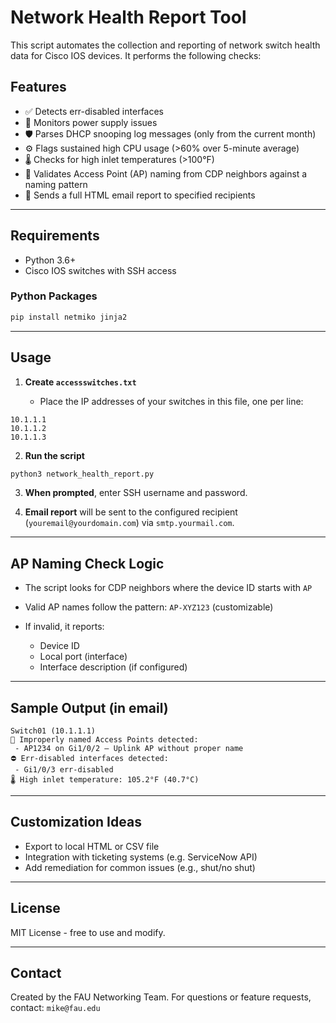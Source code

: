 # Network Health Report Tool

This script automates the collection and reporting of network switch health data for Cisco IOS devices. It performs the following checks:

## Features

* ✅ Detects err-disabled interfaces
* 🔌 Monitors power supply issues
* 🛡️ Parses DHCP snooping log messages (only from the current month)
* ⚙️ Flags sustained high CPU usage (>60% over 5-minute average)
* 🌡️ Checks for high inlet temperatures (>100°F)
* 📡 Validates Access Point (AP) naming from CDP neighbors against a naming pattern
* 📨 Sends a full HTML email report to specified recipients

---

## Requirements

* Python 3.6+
* Cisco IOS switches with SSH access

### Python Packages

```bash
pip install netmiko jinja2
```

---

## Usage

1. **Create `accessswitches.txt`**

   * Place the IP addresses of your switches in this file, one per line:

```
10.1.1.1
10.1.1.2
10.1.1.3
```

2. **Run the script**

```bash
python3 network_health_report.py
```

3. **When prompted**, enter SSH username and password.

4. **Email report** will be sent to the configured recipient (`youremail@yourdomain.com`) via `smtp.yourmail.com`.

---

## AP Naming Check Logic

* The script looks for CDP neighbors where the device ID starts with `AP`
* Valid AP names follow the pattern: `AP-XYZ123` (customizable)
* If invalid, it reports:

  * Device ID
  * Local port (interface)
  * Interface description (if configured)

---

## Sample Output (in email)

```
Switch01 (10.1.1.1)
📡 Improperly named Access Points detected:
 - AP1234 on Gi1/0/2 — Uplink AP without proper name
⛔ Err-disabled interfaces detected:
 - Gi1/0/3 err-disabled
🌡️ High inlet temperature: 105.2°F (40.7°C)
```

---

## Customization Ideas

* Export to local HTML or CSV file
* Integration with ticketing systems (e.g. ServiceNow API)
* Add remediation for common issues (e.g., shut/no shut)

---

## License

MIT License - free to use and modify.

---

## Contact

Created by the FAU Networking Team.
For questions or feature requests, contact: `mike@fau.edu`
